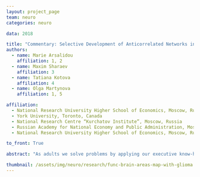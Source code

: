```yaml
---
layout: project_page
team: neuro
categories: neuro

data: 2018

title: "Commentary: Selective Development of Anticorrelated Networks in the Intrinsic Functional Organization of the Human Brain"
authors:
  - name: Marie Arsalidou
    affiliation: 1, 2
  - name: Maxim Sharaev
    affiliation: 3
  - name: Tatiana Kotova
    affiliation: 4
  - name: Olga Martynova
    affiliation: 1, 5

affiliation:
  - National Research University Higher School of Economics, Moscow, Russia
  - York University, Toronto, Canada
  - National Research Centre “Kurchatov Institute”, Moscow, Russia
  - Russian Academy for National Economy and Public Administration, Moscow, Russia
  - National Research University Higher School of Economics, Moscow, Russia

to_front: True

abstract: "As adults we solve problems by applying our executive know-how and directing our mental-attention to relevant information. When we are not problem solving, our mind is free to wonder to things like lunchtime; this is often referred to as the default-mode. It is established that for adults the relation among executive and default-mode brain areas is negative (Fox et al., 2005; Arsalidou et al., 2013). Parts of the prefrontal cortex are involved in both the executive and default-mode networks."

thumbnail: /assets/img/neuro/research/func-brain-areas-map-with-glioma.png
---
```

